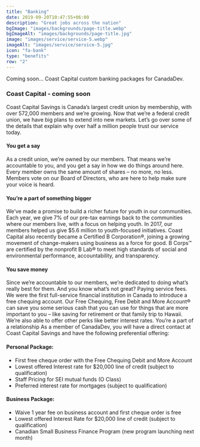 ```yaml
---
title: "Banking"
date: 2019-09-20T10:47:55+06:00
description: "Great jobs across the nation"
bgImage: "images/backgrounds/page-title.webp"
bgImageAlt: "images/backgrounds/page-title.jpg"
image: "images/service/service-5.webp"
imageAlt: "images/service/service-5.jpg"
icon: "fa-bank"
type: "benefits"
row: "2"
---
```


Coming soon... Coast Capital custom banking packages for CanadaDev.

### Coast Capital - coming soon
Coast Capital Savings is Canada’s largest credit union by membership, with over 572,000 members and we’re growing. Now that we’re a federal credit union, we have big plans to extend into new markets. Let’s go over some of the details that explain why over half a million people trust our service today.

#### You get a say
As a credit union, we’re owned by our members. That means we’re accountable to you, and you get a say in how we do things around here. Every member owns the same amount of shares – no more, no less. Members vote on our Board of Directors, who are here to help make sure your voice is heard. 

#### You’re a part of something bigger
We’ve made a promise to build a richer future for youth in our communities. Each year, we give 7% of our pre-tax earnings back to the communities where our members live, with a focus on helping youth. In 2017, our members helped us give $5.6 million to youth-focused initiatives. Coast Capital also recently became a Certified B Corporation®, joining a growing movement of change-makers using business as a force for good. B Corps™ are certified by the nonprofit B Lab® to meet high standards of social and environmental performance, accountability, and transparency.

#### You save money
Since we’re accountable to our members, we’re dedicated to doing what’s really best for them. And you know what’s not great? Paying service fees. We were the first full-service financial institution in Canada to introduce a free chequing account. Our Free Chequing, Free Debit and More Account® can save you some serious cash that you can use for things that are more important to you – like saving for retirement or that family trip to Hawaii. We’re also able to offer other perks like better interest rates.
You’re a part of a relationship
As a member of CanadaDev, you will have a direct contact at Coast Capital Savings and have the following preferential offering:

#### Personal Package:
* First free cheque order with the Free Chequing Debit and More Account
* Lowest offered Interest rate for $20,000 line of credit (subject to qualification)
* Staff Pricing for SEI mutual funds (O Class)
* Preferred interest rate for mortgages (subject to qualification)

#### Business Package:
* Waive 1 year fee on business account and first cheque order is free
* Lowest offered Interest Rate for $20,000 line of credit (subject to qualification)
* Canadian Small Business Finance Program (new program launching next month)

